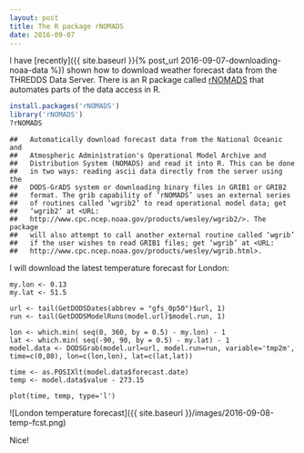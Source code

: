 ```yaml
---
layout: post
title: The R package rNOMADS
date: 2016-09-07
---
```


I have [recently]({{ site.baseurl }}{% post_url 2016-09-07-downloading-noaa-data %}) shown how to download weather forecast data from the THREDDS Data Server.
There is an R package called [rNOMADS](https://cran.r-project.org/web/packages/rNOMADS/index.html) that automates parts of the data access in R.

```r
install.packages('rNOMADS')
library('rNOMADS')
?rNOMADS
```

```
##   Automatically download forecast data from the National Oceanic and
##   Atmospheric Administration's Operational Model Archive and
##   Distribution System (NOMADS) and read it into R. This can be done
##   in two ways: reading ascii data directly from the server using the
##   DODS-GrADS system or downloading binary files in GRIB1 or GRIB2
##   format. The grib capability of ‘rNOMADS’ uses an external series
##   of routines called ‘wgrib2’ to read operational model data; get
##   ‘wgrib2’ at <URL:
##   http://www.cpc.ncep.noaa.gov/products/wesley/wgrib2/>. The package
##   will also attempt to call another external routine called ‘wgrib’
##   if the user wishes to read GRIB1 files; get ‘wgrib’ at <URL:
##   http://www.cpc.ncep.noaa.gov/products/wesley/wgrib.html>.
```

I will download the latest temperature forecast for London:

```
my.lon <- 0.13
my.lat <- 51.5

url <- tail(GetDODSDates(abbrev = "gfs_0p50")$url, 1)
run <- tail(GetDODSModelRuns(model.url)$model.run, 1)

lon <- which.min( seq(0, 360, by = 0.5) - my.lon) - 1
lat <- which.min( seq(-90, 90, by = 0.5) - my.lat) - 1
model.data <- DODSGrab(model.url=url, model.run=run, variable='tmp2m', time=c(0,80), lon=c(lon,lon), lat=c(lat,lat))
 
time <- as.POSIXlt(model.data$forecast.date)
temp <- model.data$value - 273.15

plot(time, temp, type='l')
```

![London temperature forecast]({{ site.baseurl }}/images/2016-09-08-temp-fcst.png)

Nice!

